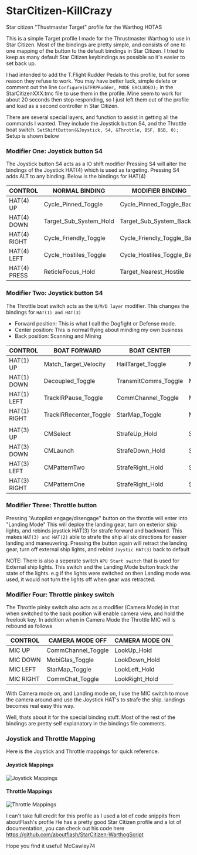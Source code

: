 # StarCitizen-KillCrazy
Star citizen "Thustmaster Target" profile for the Warthog HOTAS

This is a simple Target profile I made for the Thrustmaster Warthog to use in Star Citizen.
Most of the bindings are pretty simple, and consists of one to one mapping of the button
to the default bindings in Star Citizen.
I tried to keep as many default Star Citizen keybindings as possible so it's easier to
set back up.

I had intended to add the T.Flight Rudder Pedals to this profile, but for some reason they
refuse to work. You may have better luck, simple delete or comment out the line
```Configure(&TFRPRudder, MODE_EXCLUDED);``` in the StarCitizenXXX.tmc file to use them in the
profile. Mine seem to work for about 20 seconds then stop responding, so I just left them out
of the profile and load as a second controller in Star Citizen.

There are several special layers, and function to assist in getting all the commands I wanted.
They include the Joystick button S4, and the Throttle boat switch.
```SetShiftButton(&Joystick, S4, &Throttle, BSF, BSB, 0);``` Setup is shown below
   
### Modifier One: Joystick button S4

The Joystick button S4 acts as a IO shift modifier
Pressing S4 will alter the bindings of the Joystick HAT(4) which is used as targeting.
Pressing S4 adds ALT to any binding. Below is the bindings for HAT(4)
    
| CONTROL      | NORMAL BINDING         | MODIFIER BINDING           | BUTTON HELD             |
|--------------|------------------------|----------------------------|-------------------------|
| HAT(4) UP    | Cycle_Pinned_Toggle    | Cycle_Pinned_Toggle_Back   |                         |
| HAT(4) DOWN  | Target_Sub_System_Hold | Target_Sub_System_Back     | Target_Sub_System_Reset |
| HAT(4) RIGHT | Cycle_Friendly_Toggle  | Cycle_Friendly_Toggle_Back |                         |
| HAT(4) LEFT  | Cycle_Hostiles_Toggle  | Cycle_Hostiles_Toggle_Back |                         |
| HAT(4) PRESS | ReticleFocus_Hold      | Target_Nearest_Hostile     | Pin_Target_Focus        |


### Modifier Two: Joystick button S4
The Throttle boat switch acts as the ```U/M/D layer``` modifier.
This changes the bindings for ```HAT(1) and HAT(3)```
    
* Forward position: This is what I call the Dogfight or Defense mode.
* Center position: This is normal flying about minding my own business
* Back position: Scanning and Mining
    
| CONTROL      | BOAT FORWARD           | BOAT CENTER          | BOAT BACK             |
|--------------|------------------------|----------------------|-----------------------|
| HAT(1) UP    | Match_Target_Velocity  | HailTarget_Toggle    | MiningMode_Toggle     |
| HAT(1) DOWN  | Decoupled_Toggle       | TransmitComms_Toggle | MiningLaser_Toggle    |
| HAT(1) LEFT  | TrackIRPause_Toggle    | CommChannel_Toggle   | MiningIncrease_Toggle |
| HAT(1) RIGHT | TrackIRRecenter_Toggle | StarMap_Toggle       | MiningDecrease_Toggle |
|              |                        |                      |                       |
| HAT(3) UP    | CMSelect               | StrafeUp_Hold        | ScanningPing_Hold     |
| HAT(3) DOWN  | CMLaunch               | StrafeDown_Hold      | ScanningActivate_Hold |
| HAT(3) LEFT  | CMPatternTwo           | StrafeRight_Hold     | ScanningDecrease_Hold |
| HAT(3) RIGHT | CMPatternOne           | StrafeRight_Hold     | ScanningIncrease_Hold |


### Modifier Three: Throttle button
Pressing "Autopilot engage/disengage" button on the throttle will enter into "Landing Mode"
This will deploy the landing gear, turn on exterior ship lights, and rebinds joystick HAT(3)
for strafe forward and backward. This makes ```HAT(3) and HAT(2)``` able to strafe the ship all
six directions for easier landing and maneuvering.
Pressing the button again will retract the landing gear, turn off external ship lights, and
rebind ```Joystic HAT(3)``` back to default

NOTE: There is also a seperate switch ```APU Start switch``` that is used for External ship lights.
This switch and the Landing Mode button track the state of the lights. e.g if the lights were
switched on then Landing mode was used, it would not turn the lights off when gear was retracted.

### Modifier Four: Throttle pinkey switch
The Throttle pinky switch also acts as a modifier (Camera Mode) in that when switched to the back position
will enable camera view, and hold the freelook key.
In addition when in Camera Mode the Throttle MIC will is rebound as follows
    
| CONTROL   | CAMERA MODE OFF    | CAMERA MODE ON |
|-----------|--------------------|----------------|
| MIC UP    | CommChannel_Toggle | LookUp_Hold    |
| MIC DOWN  | MobiGlas_Toggle    | LookDown_Hold  |
| MIC LEFT  | StarMap_Toggle     | LookLeft_Hold  |
| MIC RIGHT | CommChat_Toggle    | LookRight_Hold |
    
With Camera mode on, and Landing mode on, I use the MIC switch to move the camera around and use the
Joystick HAT's to strafe the ship. landings becomes real easy this way.

Well, thats about it for the special binding stuff. Most of the rest of the bindings are pretty self
explanatory in the bindings file comments.

### Joystick and Throttle Mapping
Here is the Joystick and Throttle mappings for quick reference.

#### Joystick Mappings
![Joystick Mappings](Joystick_Map.png "Warthog Joystick")

#### Throttle Mappings
![Throttle Mappings](Throttle_Map.png "Warthog Throttle")

I can't take full credit for this profile as I used a lot of code snippits from aboutFlash's profile
He has a pretty good Star Citizen profile and a lot of documentation, you can check out his code here
https://github.com/aboutflash/StarCitizen-WarthogScript

Hope you find it useful!
McCawley74
